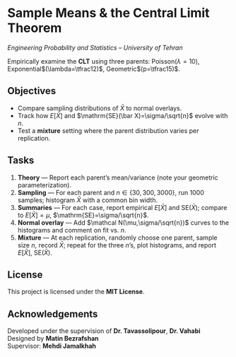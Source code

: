 ﻿
# Sample Means & the Central Limit Theorem

_Engineering Probability and Statistics – University of Tehran_

Empirically examine the **CLT** using three parents: Poisson$(\lambda=10)$, Exponential$(\lambda=\tfrac12)$, Geometric$(p=\tfrac15)$.

## Objectives
- Compare sampling distributions of $\bar X$ to normal overlays.
- Track how $E[\bar X]$ and $\mathrm{SE}(\bar X)=\sigma/\sqrt{n}$ evolve with $n$.
- Test a **mixture** setting where the parent distribution varies per replication.

## Tasks
1. **Theory** — Report each parent’s mean/variance (note your geometric parameterization).  
2. **Sampling** — For each parent and $n\in\{30,300,3000\}$, run 1000 samples; histogram $\bar X$ with a common bin width.  
3. **Summaries** — For each case, report empirical $E[\bar X]$ and $\mathrm{SE}(\bar X)$; compare to $E[\bar X]=\mu$, $\mathrm{SE}=\sigma/\sqrt{n}$.  
4. **Normal overlay** — Add $\mathcal N(\mu,\sigma/\sqrt{n})$ curves to the histograms and comment on fit vs. $n$.  
5. **Mixture** — At each replication, randomly choose one parent, sample size $n$, record $\bar X$; repeat for the three $n$’s, plot histograms, and report $E[\bar X]$, $\mathrm{SE}(\bar X)$. 

## License
This project is licensed under the **MIT License**.

## Acknowledgements
Developed under the supervision of **Dr. Tavassolipour**, **Dr. Vahabi**  
Designed by **Matin Bezrafshan**  
Supervisor: **Mehdi Jamalkhah**

